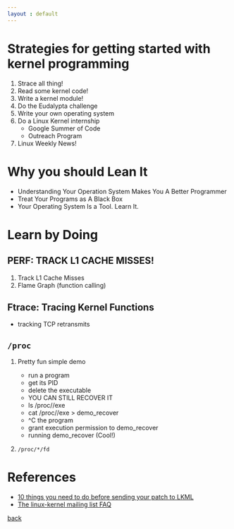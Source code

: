 ```yaml
---
layout : default
---
```


# Strategies for getting started with kernel programming

1. Strace all thing!
2. Read some kernel code!
3. Write a kernel module!
4. Do the Eudalypta challenge
5. Write your own operating system
6. Do a Linux Kernel internship
	- Google Summer of Code
	- Outreach Program
7. Linux Weekly News!

# Why you should Lean It

* Understanding Your Operation System Makes You A Better Programmer
* Treat Your Programs as A Black Box
* Your Operating System Is a Tool. Learn It.

# Learn by Doing

## PERF: TRACK L1 CACHE MISSES!

1. Track L1 Cache Misses
2. Flame Graph (function calling)

##  Ftrace: Tracing Kernel Functions

- tracking TCP retransmits

## `/proc`

1. Pretty fun simple demo
	- run a program
	- get its PID
	- delete the executable
	- YOU CAN STILL RECOVER IT
	- ls /proc/<PID>/exe
	- cat /proc/<PID>/exe > demo_recover
	- ^C the program
	- grant execution permission to demo_recover
	- running demo_recover (Cool!)

2. `/proc/*/fd`

# References

- [10 things you need to do before sending your patch to LKML](https://yaapb.wordpress.com/2012/12/14/10-things-you-need-to-do-before-sending-your-patch-to-lkml/)
- [The linux-kernel mailing list FAQ](http://vger.kernel.org/lkml/)

[back](../)


